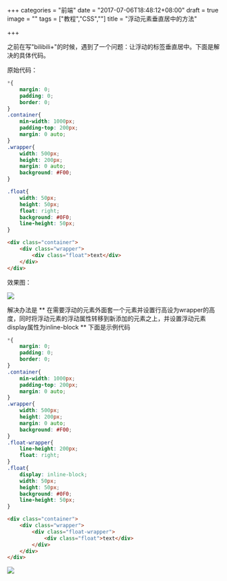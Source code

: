 +++
categories = "前端"
date = "2017-07-06T18:48:12+08:00"
draft = true
image = ""
tags = ["教程","CSS",""]
title = "浮动元素垂直居中的方法"

+++

之前在写"bilibili+"的时候，遇到了一个问题：让浮动的标签垂直居中。下面是解决的具体代码。

原始代码：


```css
*{
    margin: 0;
    padding: 0;
    border: 0;
}
.container{
    min-width: 1000px;
    padding-top: 200px;
    margin: 0 auto;
}
.wrapper{
    width: 500px;
    height: 200px;
    margin: 0 auto;
    background: #F00;
}

.float{
    width: 50px;
    height: 50px;
    float: right;
    background: #0F0;
    line-height: 50px;
}
```

```html
<div class="container">
    <div class="wrapper">
        <div class="float">text</div>
    </div>
</div>
```
效果图：

![](https://ws1.sinaimg.cn/large/006B8wjnly1fhaf13fp4fj30f106q0sj.jpg)

解决办法是 ** 在需要浮动的元素外面套一个元素并设置行高设为wrapper的高度，同时将浮动元素的浮动属性转移到新添加的元素之上，并设置浮动元素display属性为inline-block ** 下面是示例代码

```css
*{
    margin: 0;
    padding: 0;
    border: 0;
}
.container{
    min-width: 1000px;
    padding-top: 200px;
    margin: 0 auto;
}
.wrapper{
    width: 500px;
    height: 200px;
    margin: 0 auto;
    background: #F00;
}
.float-wrapper{
    line-height: 200px;
    float: right;
}
.float{
    display: inline-block;
    width: 50px;
    height: 50px;
    background: #0F0;
    line-height: 50px;
}
```

```html
<div class="container">
    <div class="wrapper">
        <div class="float-wrapper">
            <div class="float">text</div>
        </div>
    </div>
</div>
```

![](https://ws1.sinaimg.cn/large/006B8wjnly1fhaf2drxi1j30ex06hwea.jpg)